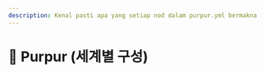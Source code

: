 ```yaml
---
description: Kenal pasti apa yang setiap nod dalam purpur.yml bermakna.
---
```


# 🦑 Purpur (세계별 구성)

